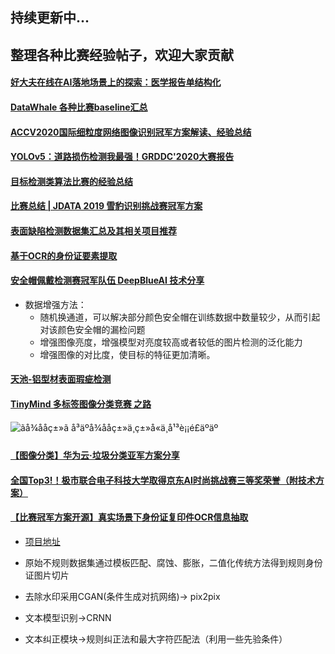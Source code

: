 ## 持续更新中...
## 整理各种比赛经验帖子，欢迎大家贡献

#### [好大夫在线在AI落地场景上的探索：医学报告单结构化](https://mp.weixin.qq.com/s/J1TDlMNp8Cy2DpqMKO9RFw)

#### [DataWhale 各种比赛baseline汇总](https://github.com/datawhalechina/competition-baseline)

#### [ACCV2020国际细粒度网络图像识别冠军方案解读、经验总结](https://mp.weixin.qq.com/s/lPWd7Zvcmm5Sjqp17_dRTA)

#### [YOLOv5：道路损伤检测我最强！GRDDC'2020大赛报告](https://mp.weixin.qq.com/s?__biz=MzIwMTE1NjQxMQ==&mid=2247543417&idx=1&sn=95576c58eed97d7bf7a8225083cd706e&chksm=96f0582da187d13b6bca3cfa81ade1664416f2e29c1bdfe6e65cd8242206fd43c9c98b7adba2&mpshare=1&scene=24&srcid=1124Rh4rWdd2Z8HfwXnsEr69&sharer_sharetime=1606170329962&sharer_shareid=a17af6bfd03ee1e460e784ef215caa78&key=6efdf36920e8b6d597c80c1e9a6c046a0a1a0232d3db31d14d633bc65495d346d95c50961dc515f5c760914b70d94f5ff9abf2a36e7a87b54ba5656af49a36562164c002327ab27ff1be552213728d804b2984085bee64b3415d36b634953f8154b08f5e938c60f1ee5a5bf27c95248422b54641ba62c7a288c4797a83998bfd&ascene=14&uin=MTM3NzA5ODY0NQ%3D%3D&devicetype=Windows+10+x64&version=6300002f&lang=zh_CN&exportkey=AdkLSOWOKuz4ELbfBuOzsO4%3D&pass_ticket=wm%2FOtqY2IyxXmDuWgWvt16zpejxjCNtO04OlIqT2Ycz1VRCmqfiUNcllufjqM%2BI%2B&wx_header=0)

#### [目标检测类算法比赛的经验总结](https://mp.weixin.qq.com/s?__biz=MzI5MDUyMDIxNA==&mid=2247516295&idx=1&sn=5b1f957c6f0a9d09acf21990d52faafa&chksm=ec1c6d7edb6be468d7614e68b796fc2b8ed8ff093b121b775d1c8300b75bd362005964ee5a96&mpshare=1&scene=24&srcid=1109o5p83sjfUkhpwxmybBLC&sharer_sharetime=1604931412372&sharer_shareid=a17af6bfd03ee1e460e784ef215caa78&key=9c0394001c66240d12e51db4acccd8d85dc6049e73d2199b8737dd40b8c88ba8cccb496a7337353df60287eebfe49a22e7aff311e02b061a58950c5ea4d578f69450834ac359d508ffb0f4859140e86cc89adb03a76cb92a48203bdfa28cf1122765c43a1a25a2e2463cbb8aace37a5cdd9a4022e25e6058820a43ef496d82c2&ascene=14&uin=MTM3NzA5ODY0NQ%3D%3D&devicetype=Windows+10+x64&version=6300002f&lang=zh_CN&exportkey=ASVU0EdqVS%2FBCNHDb3KI2c0%3D&pass_ticket=hqZq27X4YwVuNyYy0KguqM6GK3MDJ73zPruLhYQtiYzdW33c5UvE13Ezp6m1DAc5&wx_header=0)

#### [比赛总结 | JDATA 2019 雪豹识别挑战赛冠军方案](https://mp.weixin.qq.com/s?__biz=MzI5MDUyMDIxNA==&mid=2247493670&idx=2&sn=5d3309c7e5f16f0e056f95e119c9fa88&chksm=ec1c05dfdb6b8cc963b19bf8bd3a76858a38f6682cd7cfd439d7ade800b73817970e0add8cd3&scene=0&xtrack=1&ascene=14&devicetype=android-27&version=2700133f&nettype=WIFI&abtest_cookie=AAACAA%3D%3D&lang=zh_CN&exportkey=AbWnVwEnJPccPV4tIFAMTY8%3D&pass_ticket=5mzTrHSDGRPTpcEMRlgjZ5bAfPxXS9UjyxzUQdbrwodKwnTYB%2BhMmGpFGnY1sCpG&wx_header=1)

#### [表面缺陷检测数据集汇总及其相关项目推荐](https://mp.weixin.qq.com/s?__biz=MzI5MDUyMDIxNA==&mid=2247509815&idx=2&sn=7103e4a50196e16db72f57d5b6794358&chksm=ec1c4acedb6bc3d88c6c8f6e04d746217e6b1d447c3aeb3f4624f94c2239f81a24ef9636e1a3&mpshare=1&scene=24&srcid=1006wlSWZYtlynhuLTbQHaym&sharer_sharetime=1601937120896&sharer_shareid=a17af6bfd03ee1e460e784ef215caa78&key=438b1ee319209c33ca76fe487fb9092a73ddcaf2d5e4e6a6f7d045a9b32f38bc7d7babbc05e8491999b895aa48cf1f1c1ee257dc234e09af259eb824c40afd7485e829c1ed9db362f10fcf52a944b362050b641feb83318ce7959c1e23d491ef0891c043837bc6733235bd2f15daa0994e878f7ff7c0d0ba8583ca99ec6a2675&ascene=14&uin=MTM3NzA5ODY0NQ%3D%3D&devicetype=Windows+10+x64&version=6300002f&lang=zh_CN&exportkey=AfHpKO2PQXl66wexWWcv%2Bq8%3D&pass_ticket=ma1FTwnQ%2FWlRVxBnBmSYXbaUwX190rCsQqtFBB%2BjbQB%2BMwd2E56QuNrI9VeTSVSl&wx_header=0)

#### [基于OCR的身份证要素提取](https://discussion.datafountain.cn/questions/2232)

#### [安全帽佩戴检测赛冠军队伍 DeepBlueAI 技术分享](https://mp.weixin.qq.com/s/sYIk0ztThjpvFxaGaKuv7A)

- 数据增强方法：
    - 随机换通道，可以解决部分颜色安全帽在训练数据中数量较少，从而引起对该颜色安全帽的漏检问题
    - 增强图像亮度，增强模型对亮度较高或者较低的图片检测的泛化能力
    - 增强图像的对比度，使目标的特征更加清晰。

#### [天池-铝型材表面瑕疵检测](https://tianchi.aliyun.com/competition/entrance/231682/forum)


#### [TinyMind 多标签图像分类竞赛 之路](http://www.mamicode.com/info-detail-2466907.html)

 ![ãå¾ååç±»ã å³äºå¾ååç±»ä¸­ç±»å«ä¸å¹³è¡¡é£äºäº](http://p1.pstatp.com/large/pgc-image/65acc7a8b3104085aef0eb9eab33bfcb) 

#### [【图像分类】华为云·垃圾分类亚军方案分享](https://blog.csdn.net/u011599639/article/details/102065805)

#### [全国Top3!！极市联合电子科技大学取得京东AI时尚挑战赛三等奖荣誉（附技术方案）](https://mp.weixin.qq.com/s?__biz=MzI5MDUyMDIxNA==&mid=2247486101&idx=1&sn=179c07af407a162c5a0a9b310db0c74d&chksm=ec1fe76cdb686e7ad24a4f6455b18a9eb08b92cc195ec942d5fbad5c71fd8d2db69e6236ee69&token=1880143976&lang=zh_CN&scene=21#wechat_redirect)

#### [【比赛冠军方案开源】真实场景下身份证复印件OCR信息抽取](https://mp.weixin.qq.com/s/55syneurJCy7YBL_Vw16Wg)

- [项目地址](https://github.com/Mingtzge/2019-CCF-BDCI-OCR-MCZJ-OCR-IdentificationIDElement)

- 原始不规则数据集通过模板匹配、腐蚀、膨胀，二值化传统方法得到规则身份证图片切片
- 去除水印采用CGAN(条件生成对抗网络)→ pix2pix
- 文本模型识别→CRNN
- 文本纠正模块→规则纠正法和最大字符匹配法（利用一些先验条件）
